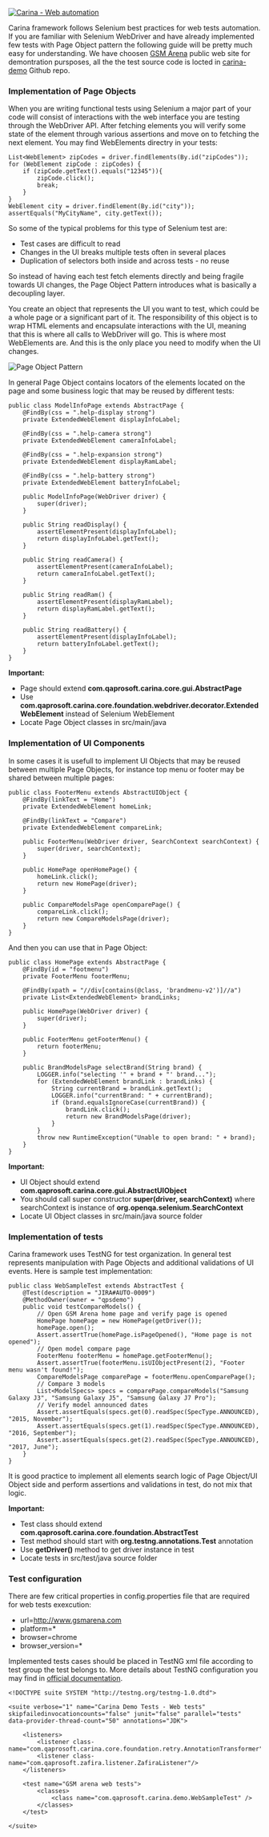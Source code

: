 [![Carina - Web automation](http://img.youtube.com/vi/Wgyffk7hJQw/0.jpg)](https://youtu.be/Wgyffk7hJQw)

Carina framework follows Selenium best practices for web tests automation. If you are familiar with Selenium WebDriver and have already implemented few tests with Page Object pattern the following guide will be pretty much easy for understanding. We have choosen [GSM Arena](https://www.gsmarena.com/) public web site for demontration pursposes, all the the test source code is locted in [carina-demo](https://github.com/qaprosoft/carina-demo) Github repo.


### Implementation of Page Objects
When you are writing functional tests using Selenium a major part of your code will consist of interactions with the web interface you are testing through the WebDriver API. After fetching elements you will verify some state of the element through various assertions and move on to fetching the next element. You may find WebElements directry in your tests:
```
List<WebElement> zipCodes = driver.findElements(By.id("zipCodes"));
for (WebElement zipCode : zipCodes) {
    if (zipCode.getText().equals("12345")){
        zipCode.click();
        break;
    }
}
WebElement city = driver.findElement(By.id("city"));
assertEquals("MyCityName", city.getText());
```
So some of the typical problems for this type of Selenium test are:

* Test cases are difficult to read
* Changes in the UI breaks multiple tests often in several places
* Duplication of selectors both inside and across tests - no reuse

So instead of having each test fetch elements directly and being fragile towards UI changes, the Page Object Pattern introduces what is basically a decoupling layer. 

You create an object that represents the UI you want to test, which could be a whole page or a significant part of it. The responsibility of this object is to wrap HTML elements and encapsulate interactions with the UI, meaning that this is where all calls to WebDriver will go. This is where most WebElements are. And this is the only place you need to modify when the UI changes.

![Page Object Pattern](../img/page-objects.png)

In general Page Object contains locators of the elements located on the page and some business logic that may be reused by different tests:
```
public class ModelInfoPage extends AbstractPage {
    @FindBy(css = ".help-display strong")
    private ExtendedWebElement displayInfoLabel;

    @FindBy(css = ".help-camera strong")
    private ExtendedWebElement cameraInfoLabel;

    @FindBy(css = ".help-expansion strong")
    private ExtendedWebElement displayRamLabel;

    @FindBy(css = ".help-battery strong")
    private ExtendedWebElement batteryInfoLabel;

    public ModelInfoPage(WebDriver driver) {
        super(driver);
    }

    public String readDisplay() {
        assertElementPresent(displayInfoLabel);
        return displayInfoLabel.getText();
    }

    public String readCamera() {
        assertElementPresent(cameraInfoLabel);
        return cameraInfoLabel.getText();
    }

    public String readRam() {
        assertElementPresent(displayRamLabel);
        return displayRamLabel.getText();
    }

    public String readBattery() {
        assertElementPresent(displayInfoLabel);
        return batteryInfoLabel.getText();
    }
}

```
**Important:**

* Page should extend **com.qaprosoft.carina.core.gui.AbstractPage**
* Use **com.qaprosoft.carina.core.foundation.webdriver.decorator.ExtendedWebElement** instead of Selenium WebElement
* Locate Page Object classes in src/main/java


### Implementation of UI Components
In some cases it is usefull to implement UI Objects that may be reused between multiple Page Objects, for instance top menu or footer may be shared between multiple pages:
```
public class FooterMenu extends AbstractUIObject {
    @FindBy(linkText = "Home")
    private ExtendedWebElement homeLink;

    @FindBy(linkText = "Compare")
    private ExtendedWebElement compareLink;

    public FooterMenu(WebDriver driver, SearchContext searchContext) {
        super(driver, searchContext);
    }

    public HomePage openHomePage() {
        homeLink.click();
        return new HomePage(driver);
    }

    public CompareModelsPage openComparePage() {
        compareLink.click();
        return new CompareModelsPage(driver);
    }
}
```
And then you can use that in Page Object:
```
public class HomePage extends AbstractPage {
    @FindBy(id = "footmenu")
    private FooterMenu footerMenu;

    @FindBy(xpath = "//div[contains(@class, 'brandmenu-v2')]//a")
    private List<ExtendedWebElement> brandLinks;

    public HomePage(WebDriver driver) {
        super(driver);
    }

    public FooterMenu getFooterMenu() {
        return footerMenu;
    }

    public BrandModelsPage selectBrand(String brand) {
        LOGGER.info("selecting '" + brand + "' brand...");
        for (ExtendedWebElement brandLink : brandLinks) {
            String currentBrand = brandLink.getText();
            LOGGER.info("currentBrand: " + currentBrand);
            if (brand.equalsIgnoreCase(currentBrand)) {
                brandLink.click();
                return new BrandModelsPage(driver);
            }
        }
        throw new RuntimeException("Unable to open brand: " + brand);
    }
}
```
**Important:**

* UI Object should extend **com.qaprosoft.carina.core.gui.AbstractUIObject**
* You should call super constructor **super(driver, searchContext)** where searchContext is instance of **org.openqa.selenium.SearchContext**
* Locate UI Object classes in src/main/java source folder

### Implementation of tests
Carina framework uses TestNG for test organization. In general test represents manipulation with Page Objects and additional validations of UI events. Here is sample test implementation:
```
public class WebSampleTest extends AbstractTest {
    @Test(description = "JIRA#AUTO-0009")
    @MethodOwner(owner = "qpsdemo")
    public void testCompareModels() {
        // Open GSM Arena home page and verify page is opened
        HomePage homePage = new HomePage(getDriver());
        homePage.open();
        Assert.assertTrue(homePage.isPageOpened(), "Home page is not opened");
        // Open model compare page
        FooterMenu footerMenu = homePage.getFooterMenu();
        Assert.assertTrue(footerMenu.isUIObjectPresent(2), "Footer menu wasn't found!");
        CompareModelsPage comparePage = footerMenu.openComparePage();
        // Compare 3 models
        List<ModelSpecs> specs = comparePage.compareModels("Samsung Galaxy J3", "Samsung Galaxy J5", "Samsung Galaxy J7 Pro");
        // Verify model announced dates
        Assert.assertEquals(specs.get(0).readSpec(SpecType.ANNOUNCED), "2015, November");
        Assert.assertEquals(specs.get(1).readSpec(SpecType.ANNOUNCED), "2016, September");
        Assert.assertEquals(specs.get(2).readSpec(SpecType.ANNOUNCED), "2017, June");
    }
}

```
It is good practice to implement all elements search logic of Page Object/UI Object side and perform assertions and validations in test, do not mix that logic.

**Important:**

* Test class should extend **com.qaprosoft.carina.core.foundation.AbstractTest**
* Test method should start with **org.testng.annotations.Test** annotation
* Use **getDriver()** method to get driver instance in test
* Locate tests in src/test/java source folder

### Test configuration
There are few critical properties in config.properties file that are required for web tests exexcution:

* url=http://www.gsmarena.com
* platform=*
* browser=chrome
* browser_version=*

Implemented tests cases should be placed in TestNG xml file according to test group the test belongs to. More details about TestNG configuration you may find in [official documentation](http://testng.org/doc/documentation-main.html).
```
<!DOCTYPE suite SYSTEM "http://testng.org/testng-1.0.dtd">

<suite verbose="1" name="Carina Demo Tests - Web tests" skipfailedinvocationcounts="false" junit="false" parallel="tests" data-provider-thread-count="50" annotations="JDK">

	<listeners>
		<listener class-name="com.qaprosoft.carina.core.foundation.retry.AnnotationTransformer"/>
		<listener class-name="com.qaprosoft.zafira.listener.ZafiraListener"/>
	</listeners>

	<test name="GSM arena web tests">
		<classes>
			<class name="com.qaprosoft.carina.demo.WebSampleTest" />
		</classes>
	</test>
	
</suite>
```
